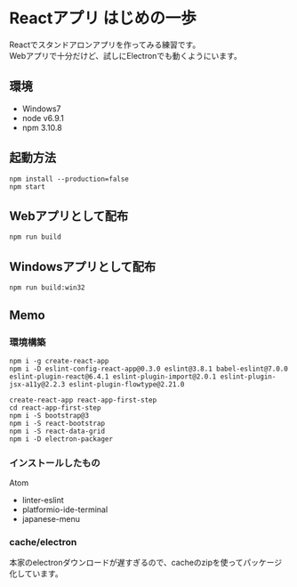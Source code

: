 # Reactアプリ はじめの一歩
Reactでスタンドアロンアプリを作ってみる練習です。  
Webアプリで十分だけど、試しにElectronでも動くようにいます。

## 環境
- Windows7
- node v6.9.1
- npm 3.10.8

## 起動方法
	npm install --production=false
	npm start

## Webアプリとして配布
	npm run build

## Windowsアプリとして配布
	npm run build:win32

## Memo
### 環境構築
	npm i -g create-react-app
	npm i -D eslint-config-react-app@0.3.0 eslint@3.8.1 babel-eslint@7.0.0 eslint-plugin-react@6.4.1 eslint-plugin-import@2.0.1 eslint-plugin-jsx-a11y@2.2.3 eslint-plugin-flowtype@2.21.0

	create-react-app react-app-first-step
	cd react-app-first-step
	npm i -S bootstrap@3
	npm i -S react-bootstrap
	npm i -S react-data-grid
	npm i -D electron-packager

### インストールしたもの
Atom
- linter-eslint
- platformio-ide-terminal
- japanese-menu

### cache/electron
本家のelectronダウンロードが遅すぎるので、cacheのzipを使ってパッケージ化しています。
